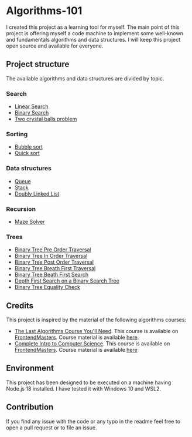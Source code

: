 # Algorithms-101

I created this project as a learning tool for myself. The main point of this project is offering myself a code machine to implement some well-known and fundamentals algorithms and data structures. I will keep this project open source and available for everyone.

## Project structure

The available algorithms and data structures are divided by topic.

### Search

- [Linear Search](./src/search/linearSearch.ts)
- [Binary Search](./src/search/binarySearch.ts)
- [Two crystal balls problem](./src/search/twoCrystalBalls.ts)

### Sorting

- [Bubble sort](./src/sort/bubbleSort.ts)
- [Quick sort](./src/sort/quickSort.ts)

### Data structures

- [Queue](./src/data-structures/queue.ts)
- [Stack](./src/data-structures/stack.ts)
- [Doubly Linked List](./src/data-structures/doublyLinkedList.ts)

### Recursion

- [Maze Solver](./src/recursion/mazeSolver.ts)

### Trees

- [Binary Tree Pre Order Traversal](./src/trees/binaryTreePreorderTraversal.ts)
- [Binary Tree In Order Traversal](./src/trees/binaryTreeInOrderTraversal.ts)
- [Binary Tree Post Order Traversal](./src/trees/binaryTreePostOrderTraversal.ts)
- [Binary Tree Breath First Traversal](./src/trees/binaryTreeBreathFirstTraversal.ts)
- [Binary Tree Beath First Search](./src/trees/binaryTreeBreathFirstSearch.ts)
- [Depth First Search on a Binary Search Tree](./src/trees/depthFirstSearchOnBinarySearchTree.ts)
- [Binary Tree Equality Check](./src/trees/binaryTreeComparison.ts)

## Credits

This project is inspired by the material of the following algorithms courses:

- [The Last Algorithms Course You'll Need](https://frontendmasters.com/courses/algorithms/). This course is available on [FrontendMasters](https://frontendmasters.com/courses/algorithms/). Course material is available [here](https://theprimeagen.github.io/fem-algos/).
- [Complete Intro to Computer Science](https://frontendmasters.com/courses/computer-science-v2/). This course is available on [FrontendMasters](https://frontendmasters.com/courses/computer-science-v2/). Course material is available [here](https://btholt.github.io/complete-intro-to-computer-science/)

## Environment

This project has been designed to be executed on a machine having Node.js 18 installed. I have tested it with Windows 10 and WSL2.

## Contribution

If you find any issue with the code or any typo in the readme feel free to open a pull request or to file an issue.
